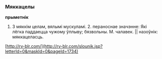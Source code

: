 ### Мяккацелы
**прыметнік**

1. З мяккім целам, вялымі мускуламі. 2. пераноснае значэнне: Які лёгка паддаецца чужому ўплыву; бязвольны. М. чалавек. || назоўнік: мяккацеласць.

<a rel="author">[http://rv-blr.com/](http://rv-blr.com/slounik.jsp?letterId=0&maskId=0&pageId=1734)</a>
